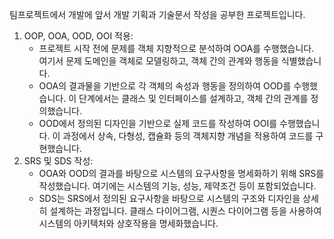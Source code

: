 팀프로젝트에서 개발에 앞서 개발 기획과 기술문서 작성을 공부한 프로젝트입니다.

1. OOP, OOA, OOD, OOI 적용:
    - 프로젝트 시작 전에 문제를 객체 지향적으로 분석하여 OOA를 수행했습니다. 여기서 문제 도메인을 객체로 모델링하고, 객체 간의 관계와 행동을 식별했습니다.
    - OOA의 결과물을 기반으로 각 객체의 속성과 행동을 정의하여 OOD를 수행했습니다. 이 단계에서는 클래스 및 인터페이스를 설계하고, 객체 간의 관계를 정의했습니다.
    - OOD에서 정의된 디자인을 기반으로 실제 코드를 작성하여 OOI를 수행했습니다. 이 과정에서 상속, 다형성, 캡슐화 등의 객체지향 개념을 적용하여 코드를 구현했습니다.
2. SRS 및 SDS 작성:
    - OOA와 OOD의 결과를 바탕으로 시스템의 요구사항을 명세화하기 위해 SRS를 작성했습니다. 여기에는 시스템의 기능, 성능, 제약조건 등이 포함되었습니다.
    - SDS는 SRS에서 정의된 요구사항을 바탕으로 시스템의 구조와 디자인을 상세히 설계하는 과정입니다. 클래스 다이어그램, 시퀀스 다이어그램 등을 사용하여 시스템의 아키텍처와 상호작용을 명세화했습니다.
